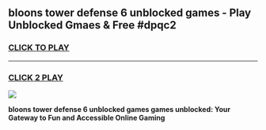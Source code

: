 
## bloons tower defense 6 unblocked games - Play Unblocked Gmaes & Free #dpqc2
<h3>
<a href="https://news.freeplayer.one?title=bloons_tower_defense_6_unblocked_games&ref=26F">CLICK TO PLAY</a></h3>
<hr>

<h3>
<a href="https://news.freeplayer.one?title=bloons_tower_defense_6_unblocked_games&ref=26F">CLICK 2 PLAY</a>
  
</h3>

<a href="https://news.freeplayer.one?title=bloons_tower_defense_6_unblocked_games&ref=26F/"><img src="https://clearcache.store/games.png"></a>


**bloons tower defense 6 unblocked games games unblocked: Your Gateway to Fun and Accessible Online Gaming**
